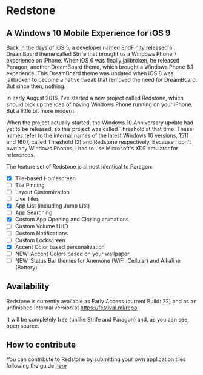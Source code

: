 # Redstone
## A Windows 10 Mobile Experience for iOS 9

Back in the days of iOS 5, a developer named EndFinity released a DreamBoard theme called Strife that brought us a Windows Phone 7 experience on iPhone. When iOS 6 was finally jailbroken, he released Paragon, another DreamBoard theme, which brought a Windows Phone 8.1 experience. This DreamBoard theme was updated when iOS 8 was jailbroken to become a native tweak that removed the need for DreamBoard. But since then, nothing.

In early August 2016, I've started a new project called Redstone, which should pick up the idea of having Windows Phone running on your iPhone. But a little bit more modern.

When the project actually started, the Windows 10 Anniversary update had yet to be released, so this project was called Threshold at that time. These names refer to the internal names of the latest Windows 10 versions, 1511 and 1607, called Threshold (2) and Redstone respectively. Because I don't own any Windows Phones, I had to use Microsoft's XDE emulator for references.

The feature set of Redstone is almost identical to Paragon:

- [x] Tile-based Homescreen
- [ ] Tile Pinning
- [ ] Layout Customization
- [ ] Live Tiles
- [x] App List (including Jump List)
- [ ] App Searching
- [x] Custom App Opening and Closing animations
- [ ] Custom Volume HUD
- [ ] Custom Notifications
- [ ] Custom Lockscreen
- [x] Accent Color based personalization
- [ ] NEW: Accent Colors based on your wallpaper
- [ ] NEW: Status Bar themes for Anemone (WiFi, Cellular) and Alkaline (Battery)

## Availability

Redstone is currently available as Early Access (current Build: 22) and as an unfinished Internal version at https://festival.ml/repo

It will be completely free (unlike Strife and Paragon) and, as you can see, open source.

## How to contribute

You can contribute to Redstone by submitting your own application tiles following the guide [here](http://stories.festival.ml/be-a-part-of-project-redstone-and-submit-your-own-tile-icons-99f260334c11)
